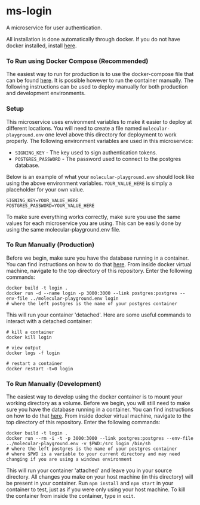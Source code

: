 # ms-login
A microservice for user authentication.

All installation is done automatically through docker. If you do not have docker installed, install [here](https://docs.docker.com/engine/installation/).

### To Run using Docker Compose (Recommended)
The easiest way to run for production is to use the docker-compose file that can be found [here](https://github.com/molecular-playground/molecular-playground). It is possible however to run the container manually. The following instructions can be used to deploy manually for both production and development environments.

### Setup
This microservice uses environment variables to make it easier to deploy at different locations. You will need to create a file named ```molecular-playground.env``` one level above this directory for deployment to work properly. The following environment variables are used in this microservice:

- ```SIGNING_KEY``` - The key used to sign authentication tokens.
- ```POSTGRES_PASSWORD``` - The password used to connect to the postgres database.

Below is an example of what your ```molecular-playground.env``` should look like using the above environment variables. ```YOUR_VALUE_HERE``` is simply a placeholder for your own value.
```
SIGNING_KEY=YOUR_VALUE_HERE
POSTGRES_PASSWORD=YOUR_VALUE_HERE
```

To make sure everything works correctly, make sure you use the same values for each microservice you are using. This can be easily done by using the same molecular-playground.env file.

### To Run Manually (Production)
Before we begin, make sure you have the database running in a container. You can find instructions on how to do that [here](https://github.com/Molecular-Playground/databaes). From inside docker virtual machine, navigate to the top directory of this repository. Enter the following commands:
```
docker build -t login .
docker run -d --name login -p 3000:3000 --link postgres:postgres --env-file ../molecular-playground.env login
# where the left postgres is the name of your postgres container
```

This will run your container 'detached'. Here are some useful commands to interact with a detached container:
```
# kill a container
docker kill login

# view output
docker logs -f login

# restart a container
docker restart -t=0 login
```

### To Run Manually (Development)
The easiest way to develop using the docker container is to mount your working directory as a volume. Before we begin, you will still need to make sure you have the database running in a container. You can find instructions on how to do that [here](https://github.com/Molecular-Playground/databaes). From inside docker virtual machine, navigate to the top directory of this repository. Enter the following commands:
```
docker build -t login .
docker run --rm -i -t -p 3000:3000 --link postgres:postgres --env-file ../molecular-playground.env -v $PWD:/src login /bin/sh
# where the left postgres is the name of your postgres container
# where $PWD is a variable to your current directory and may need changing if you are using a windows environment
```

This will run your container 'attached' and leave you in your source directory. All changes you make on your host machine (in this directory) will be present in your container. Run ```npm install``` and ```npm start``` in your container to test, just as if you were only using your host machine. To kill the container from inside the container, type in ```exit```.
